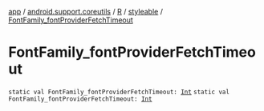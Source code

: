 [app](../../../index.md) / [android.support.coreutils](../../index.md) / [R](../index.md) / [styleable](index.md) / [FontFamily_fontProviderFetchTimeout](.)

# FontFamily_fontProviderFetchTimeout

`static val FontFamily_fontProviderFetchTimeout: `[`Int`](https://kotlinlang.org/api/latest/jvm/stdlib/kotlin/-int/index.html)
`static val FontFamily_fontProviderFetchTimeout: `[`Int`](https://kotlinlang.org/api/latest/jvm/stdlib/kotlin/-int/index.html)
